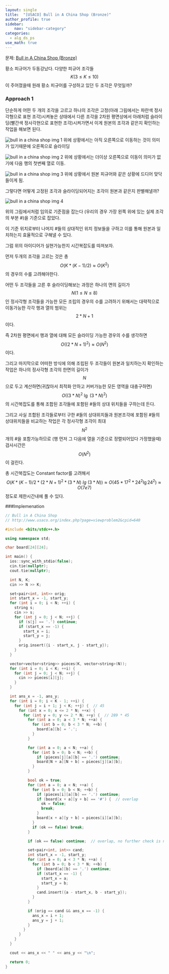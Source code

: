 ```yaml
---
layout: single
title:  "[USACO] Bull in A China Shop (Bronze)"
author_profile: true
sidebar:
    nav: "sidebar-category"
categories:
  - alg_ds_ps
use_math: true
---
```


문제: [Bull in A China Shop (Bronze)](http://www.usaco.org/index.php?page=viewproblem2&cpid=640)

황소 피규어가 두동강났다. 다양한 피규어 조각들$$K (3 \leq K \leq 10)$$이 주어졌을때 원래 황소 피규어를 구성하고 있던 두 조각은 무엇일까?

### Approach 1
단순하게 어떤 두 개의 조각을 고르고 하나의 조각은 고정(아래 그림에서는 파란색 정사각형으로 표현 조각)시켜놓은 상태에서 다른 조각을 2차원 평면상에서 아래처럼 슬라이딩(빨간색 정사각현으로 표현한 조각)시켜가면서 이게 원본의 조각과 같은지 확인하는 작업을 해보면 된다. 

![bull in a china shop img 1](/assets/image/alg_ds_ps/bull_in_a_china_shop_bronze/bull_in_a_china_shop_bronze_img_1.png)
위에 상황에서는 아직 오른쪽으로 이동하는 것이 의미가 있기때문에 오른쪽으로 슬라이딩

![bull in a china shop img 2](/assets/image/alg_ds_ps/bull_in_a_china_shop_bronze/bull_in_a_china_shop_bronze_img_2.png)
위에 상황에서는 더이상 오른쪽으로 이동이 의미가 없기에 다음 행의 첫번째 열로 이동.

![bull in a china shop img 3](/assets/image/alg_ds_ps/bull_in_a_china_shop_bronze/bull_in_a_china_shop_bronze_img_3.png)
위에 상황에서 원본 피규어와 같은 상황에 드디어 맞닥들이게 됨.

그렇다면 어떻게 고정된 조각과 슬라이딩되어지는 조각이 원본과 같은지 판별해낼까?

![bull in a china shop img 4](/assets/image/alg_ds_ps/bull_in_a_china_shop_bronze/bull_in_a_china_shop_bronze_img_4.png)

위의 그림에서처럼 임의로 기준점을 잡는다 (우리의 경우 가장 왼쪽 위에 있는 실제 조각의 부분 #)을 기준으로 잡았다. 

이 기준 위치로부터 나머지 #들의 상대적인 위치 정보들을 구하고 이를 통해 원본과 일치하는지 효율적으로 구해낼 수 있다.

그럼 위의 아이디어가 실현가능한지 시간복잡도를 따져보자.

먼저 두개의 조각을 고르는 것은 총 $$O(K * (K - 1) / 2) \approx O(K^2)$$의 경우의 수를 고려해야한다.

어떤 두 조각들을 고른 후 슬라이딩해보는 과정은 하나의 면의 길이가 $$N (1 \leq N \leq 8)$$인 정사각형 조각들을 가능한 모든 조립의 경우의 수를 고려하기 위해서는 대략적으로 이동가능한 각각 행과 열의 범위는 $$2 * N + 1$$이다. 

즉 2차원 평면에서 행과 열에 대해 모든 슬라이딩 가능한 경우의 수를 생각하면 $$O((2 * N + 1)^2) \approx O(N^2) $$이다.

그리고 마지막으로 어떠한 방식에 의해 조립된 두 조각들이 원본과 일치하는지 확인하는 작업은 하나의 정사각형 조각의 한면의 길이가 $$N$$으로 두고 계산하면(귀찮아서 최적화 안하고 커버가능한 모든 영역을 대충구하면) $$O((3 * N)^2\ \lg\ (3 * N)^2)$$의 시간복잡도를 통해 조합된 조각들에 포함된 #들의 상대 위치들을 구하는데 든다. 

그리고 사실 조합된 조각들로부터 구한 #들의 상대위치들과 원본조각에 포함된 #들의 상대위치들을 비교하는 작업은 각 정사각형 조각이 최대 $$N^2$$개의 #을 포함가능하므로 (행 먼저 그 다음에 열을 기준으로 정렬되어있다 가정했을때)검사시간은 $$O(N^2)$$이 걸린다.

총 시간복잡도는 Constant factor를 고려해서 $$O(K*(K-1)/2 * (2 * N + 1)^{2} * (3*N)\ lg\ (3*N)) \approx O(45 * 17 ^ 2 * 24^2 \lg 24^2) \approx O(7e7)$$ 정도로 제한시간내에 풀 수 있다. 

###Implemenation
```cpp
// Bull in A China Shop
// http://www.usaco.org/index.php?page=viewproblem2&cpid=640

#include <bits/stdc++.h>

using namespace std;

char board[24][24];

int main() {
  ios::sync_with_stdio(false);
  cin.tie(nullptr);
  cout.tie(nullptr);

  int N, K;
  cin >> N >> K;

  set<pair<int, int>> orig;
  int start_x = -1, start_y;
  for (int i = 0; i < N; ++i) {
    string s;
    cin >> s;
    for (int j = 0; j < N; ++j) {
      if (s[j] == '.') continue;
      if (start_x == -1) {
        start_x = i;
        start_y = j;
      }
      orig.insert({i - start_x, j - start_y});
    }
  }

  vector<vector<string>> pieces(K, vector<string>(N));
  for (int i = 0; i < K; ++i) {
    for (int j = 0; j < N; ++j) {
      cin >> pieces[i][j];
    }
  }

  int ans_x = -1, ans_y;
  for (int i = 0; i < K - 1; ++i) {
    for (int j = i + 1; j < K; ++j) {  // 45
      for (int x = 0; x <= 2 * N; ++x) {
        for (int y = 0; y <= 2 * N; ++y) {  // 289 * 45
          for (int a = 0; a < 3 * N; ++a) {
            for (int b = 0; b < 3 * N; ++b) {
              board[a][b] = '.';
            }
          }

          for (int a = 0; a < N; ++a) {
            for (int b = 0; b < N; ++b) {
              if (pieces[j][a][b] == '.') continue;
              board[N + a][N + b] = pieces[j][a][b];
            }
          }

          bool ok = true;
          for (int a = 0; a < N; ++a) {
            for (int b = 0; b < N; ++b) {
              if (pieces[i][a][b] == '.') continue;
              if (board[x + a][y + b] == '#') {  // overlap
                ok = false;
                break;
              }
              board[x + a][y + b] = pieces[i][a][b];
            }
            if (ok == false) break;
          }

          if (ok == false) continue;  // overlap, no further check is needed

          set<pair<int, int>> cand;
          int start_x = -1, start_y;
          for (int a = 0; a < 3 * N; ++a) {
            for (int b = 0; b < 3 * N; ++b) {
              if (board[a][b] == '.') continue;
              if (start_x == -1) {
                start_x = a;
                start_y = b;
              }
              cand.insert({a - start_x, b - start_y});
            }
          }

          if (orig == cand && ans_x == -1) {
            ans_x = i + 1;
            ans_y = j + 1;
          }
        }
      }
    }
  }

  cout << ans_x << " " << ans_y << "\n";

  return 0;
}
```

